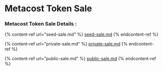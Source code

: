 # Metacost Token Sale

### Metacost Token Sale Details :

{% content-ref url="seed-sale.md" %}
[seed-sale.md](seed-sale.md)
{% endcontent-ref %}

{% content-ref url="private-sale.md" %}
[private-sale.md](private-sale.md)
{% endcontent-ref %}

{% content-ref url="public-sale.md" %}
[public-sale.md](public-sale.md)
{% endcontent-ref %}
